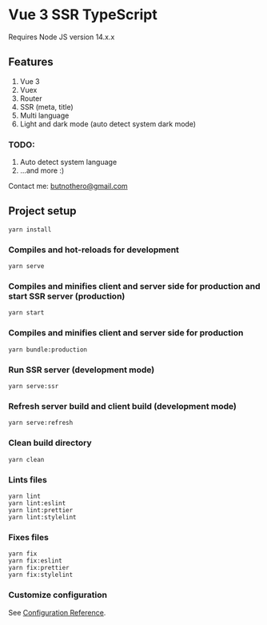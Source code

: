 # Vue 3 SSR TypeScript

Requires Node JS version 14.x.x

## Features
1) Vue 3
2) Vuex
3) Router
4) SSR (meta, title)
5) Multi language
6) Light and dark mode (auto detect system dark mode)

### TODO:
1) Auto detect system language
2) ...and more :)

Contact me: butnothero@gmail.com

## Project setup
```
yarn install
```

### Compiles and hot-reloads for development
```
yarn serve
```

### Compiles and minifies client and server side for production and start SSR server (production)
```
yarn start
```

### Compiles and minifies client and server side for production
```
yarn bundle:production
```

### Run SSR server (development mode)
```
yarn serve:ssr
```

### Refresh server build and client build (development mode)
```
yarn serve:refresh
```

### Clean build directory
```
yarn clean
```

### Lints files
```
yarn lint
yarn lint:eslint
yarn lint:prettier
yarn lint:stylelint
```

### Fixes files
```
yarn fix
yarn fix:eslint
yarn fix:prettier
yarn fix:stylelint
```

### Customize configuration
See [Configuration Reference](https://cli.vuejs.org/config/).
